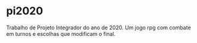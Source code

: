 # pi2020
Trabalho de Projeto Integrador do ano de 2020. Um jogo rpg com combate em turnos e escolhas que modificam o final.
